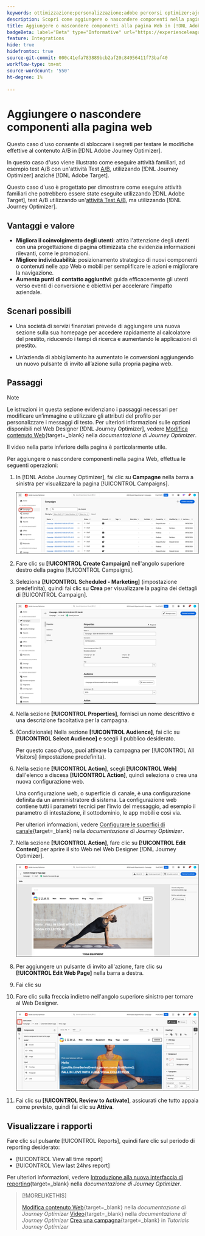 ```yaml
---
keywords: ottimizzazione;personalizzazione;adobe percorsi optimizer;ajo;casi d'uso;scenari;aggiungere contenuto;nascondere contenuto;aggiungere componenti;nascondere componenti;optimization;personalization;adobe optimizer;ajo;use case;scenarios;add content;hide content;add components;hide components
description: Scopri come aggiungere o nascondere componenti nella pagina Web utilizzando  [!DNL Adobe Journey Optimizer].
title: Aggiungere o nascondere componenti alla pagina Web in [!DNL Adobe Journey Optimizer]
badgeBeta: label="Beta" type="Informative" url="https://experienceleague.adobe.com/docs/target/using/introduction/intro.html?lang=it#beta newtab=true" tooltip="Cosa sono le funzioni beta in [!DNL Adobe Target]."
feature: Integrations
hide: true
hidefromtoc: true
source-git-commit: 000c41efa783889bcb2af20c84956411f73baf40
workflow-type: tm+mt
source-wordcount: '550'
ht-degree: 1%

---
```


# Aggiungere o nascondere componenti alla pagina web

Questo caso d&#39;uso consente di sbloccare i segreti per testare le modifiche effettive al contenuto A/B in [!DNL Adobe Journey Optimizer].

In questo caso d&#39;uso viene illustrato come eseguire attività familiari, ad esempio test A/B con un&#39;attività Test [A/B](/help/main/c-activities/t-test-ab/test-ab.md), utilizzando [!DNL Journey Optimizer] anziché [!DNL Adobe Target].

Questo caso d&#39;uso è progettato per dimostrare come eseguire attività familiari che potrebbero essere state eseguite utilizzando [!DNL Adobe Target], test A/B utilizzando un&#39;[attività Test A/B](/help/main/c-activities/t-test-ab/test-ab.md), ma utilizzando [!DNL Journey Optimizer].

## Vantaggi e valore

* **Migliora il coinvolgimento degli utenti**: attira l&#39;attenzione degli utenti con una progettazione di pagina ottimizzata che evidenzia informazioni rilevanti, come le promozioni.
* **Migliore individuabilità**: posizionamento strategico di nuovi componenti o contenuti nelle app Web o mobili per semplificare le azioni e migliorare la navigazione.
* **Aumenta punti di contatto aggiuntivi**: guida efficacemente gli utenti verso eventi di conversione e obiettivi per accelerare l&#39;impatto aziendale.

## Scenari possibili

* Una società di servizi finanziari prevede di aggiungere una nuova sezione sulla sua homepage per accedere rapidamente al calcolatore del prestito, riducendo i tempi di ricerca e aumentando le applicazioni di prestito.

* Un’azienda di abbigliamento ha aumentato le conversioni aggiungendo un nuovo pulsante di invito all’azione sulla propria pagina web.

## Passaggi

>[!NOTE]
>
>Le istruzioni in questa sezione evidenziano i passaggi necessari per modificare un’immagine e utilizzare gli attributi del profilo per personalizzare i messaggi di testo. Per ulteriori informazioni sulle opzioni disponibili nel Web Designer [!DNL Journey Optimizer], vedere [Modifica contenuto Web](https://experienceleague.adobe.com/en/docs/journey-optimizer/using/web/author-web-pages/edit-web-content){target=_blank} nella *documentazione di Journey Optimizer*.
>
>Il video nella parte inferiore della pagina è particolarmente utile.

Per aggiungere o nascondere componenti nella pagina Web, effettua le seguenti operazioni:

1. In [!DNL Adobe Journey Optimizer], fai clic su **Campagne** nella barra a sinistra per visualizzare la pagina [!UICONTROL Campaigns].

   ![Pagina di destinazione di Adobe Journey Optimizer con scheda Campagne evidenziata.](/help/main/c-integrating-target-with-mac/ajo/assets/ajo-landing-page.png)

1. Fare clic su **[!UICONTROL Create Campaign]** nell&#39;angolo superiore destro della pagina [!UICONTROL Campaigns].

1. Seleziona **[!UICONTROL Scheduled - Marketing]** (impostazione predefinita), quindi fai clic su **Crea** per visualizzare la pagina dei dettagli di [!UICONTROL Campaign].

   ![Pagina dettagli campagna in Adobe Journey Optimizer](/help/main/c-integrating-target-with-mac/ajo/assets/campaign-details.png)

1. Nella sezione **[!UICONTROL Properties]**, fornisci un nome descrittivo e una descrizione facoltativa per la campagna.

1. (Condizionale) Nella sezione **[!UICONTROL Audience]**, fai clic su **[!UICONTROL Select Audience]** e scegli il pubblico desiderato.

   Per questo caso d&#39;uso, puoi attivare la campagna per [!UICONTROL All Visitors] (impostazione predefinita).

1. Nella sezione **[!UICONTROL Action]**, scegli **[!UICONTROL Web]** dall&#39;elenco a discesa **[!UICONTROL Action]**, quindi seleziona o crea una nuova configurazione web.

   Una configurazione web, o superficie di canale, è una configurazione definita da un amministratore di sistema. La configurazione web contiene tutti i parametri tecnici per l’invio del messaggio, ad esempio il parametro di intestazione, il sottodominio, le app mobili e così via.

   Per ulteriori informazioni, vedere [Configurare le superfici di canale](https://experienceleague.adobe.com/en/docs/journey-optimizer/using/configuration/channel-surfaces#set-up-channel-surfaces){target=_blank} nella *documentazione di Journey Optimizer*.

1. Nella sezione **[!UICONTROL Action]**, fare clic su **[!UICONTROL Edit Content]** per aprire il sito Web nel Web Designer [!DNL Journey Optimizer].

   ![Pagina di destinazione dello yoga sul sito Web LUMA](/help/main/c-integrating-target-with-mac/ajo/assets/luma-yoga-landing.png)

1. Per aggiungere un pulsante di invito all&#39;azione, fare clic su **[!UICONTROL Edit Web Page]** nella barra a destra.

1. Fai clic su

1. Fare clic sulla freccia indietro nell&#39;angolo superiore sinistro per tornare al Web Designer.

   ![Freccia indietro](/help/main/c-integrating-target-with-mac/ajo/assets/back-arrow.png)

1. Fai clic su **[!UICONTROL Review to Activate]**, assicurati che tutto appaia come previsto, quindi fai clic su **Attiva**.

## Visualizzare i rapporti

Fare clic sul pulsante [!UICONTROL Reports], quindi fare clic sul periodo di reporting desiderato:

* [!UICONTROL View all time report]
* [!UICONTROL View last 24hrs report]

Per ulteriori informazioni, vedere [Introduzione alla nuova interfaccia di reporting](https://experienceleague.adobe.com/en/docs/journey-optimizer/using/channel-report/report-gs-cja){target=_blank} nella *documentazione di Journey Optimizer*.

>[!MORELIKETHIS]
>
>[Modifica contenuto Web](https://experienceleague.adobe.com/en/docs/journey-optimizer/using/web/author-web-pages/edit-web-content){target=_blank} nella *documentazione di Journey Optimizer*
>[Video](https://experienceleague.adobe.com/en/docs/journey-optimizer/using/web/author-web-pages/edit-web-content#video){target=_blank} nella *documentazione di Journey Optimizer*
>[Crea una campagna](https://experienceleague.adobe.com/en/docs/journey-optimizer-learn/tutorials/create-campaigns/create-a-campaign){target=_blank} in *Tutorials Journey Optimizer*